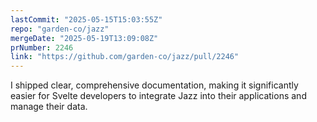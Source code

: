 ```yaml
---
lastCommit: "2025-05-15T15:03:55Z"
repo: "garden-co/jazz"
mergeDate: "2025-05-19T13:09:08Z"
prNumber: 2246
link: "https://github.com/garden-co/jazz/pull/2246"
---
```


I shipped clear, comprehensive documentation, making it significantly easier for Svelte developers to integrate Jazz into their applications and manage their data.